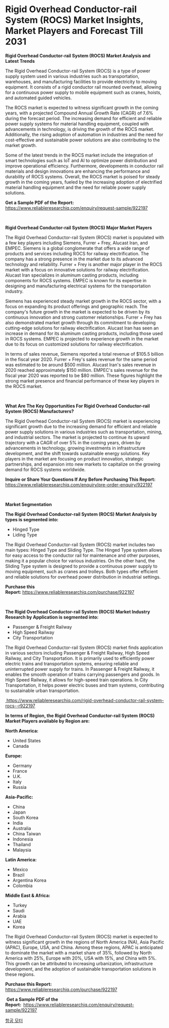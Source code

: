 <p><h1>Rigid Overhead Conductor-rail System (ROCS) Market Insights, Market Players and Forecast Till 2031</h1></p><p><strong>Rigid Overhead Conductor-rail System (ROCS) Market Analysis and Latest Trends</strong></p>
<p><p>The Rigid Overhead Conductor-rail System (ROCS) is a type of power supply system used in various industries such as transportation, warehouses, and manufacturing facilities to provide electricity to moving equipment. It consists of a rigid conductor rail mounted overhead, allowing for a continuous power supply to mobile equipment such as cranes, hoists, and automated guided vehicles.</p><p>The ROCS market is expected to witness significant growth in the coming years, with a projected Compound Annual Growth Rate (CAGR) of 7.6% during the forecast period. The increasing demand for efficient and reliable power supply systems for material handling equipment, coupled with advancements in technology, is driving the growth of the ROCS market. Additionally, the rising adoption of automation in industries and the need for cost-effective and sustainable power solutions are also contributing to the market growth.</p><p>Some of the latest trends in the ROCS market include the integration of smart technologies such as IoT and AI to optimize power distribution and improve operational efficiency. Furthermore, developments in conductor rail materials and design innovations are enhancing the performance and durability of ROCS systems. Overall, the ROCS market is poised for steady growth in the coming years, fueled by the increasing adoption of electrified material handling equipment and the need for reliable power supply solutions.</p></p>
<p><strong>Get a Sample PDF of the Report:&nbsp;</strong> <a href="https://www.reliableresearchiq.com/enquiry/request-sample/922197">https://www.reliableresearchiq.com/enquiry/request-sample/922197</a></p>
<p>&nbsp;</p>
<p><strong>Rigid Overhead Conductor-rail System (ROCS) Major Market Players</strong></p>
<p><p>The Rigid Overhead Conductor-rail System (ROCS) market is populated with a few key players including Siemens, Furrer + Frey, Alucast Iran, and EMPEC. Siemens is a global conglomerate that offers a wide range of products and services including ROCS for railway electrification. The company has a strong presence in the market due to its advanced technology and reliability. Furrer + Frey is another major player in the ROCS market with a focus on innovative solutions for railway electrification. Alucast Iran specializes in aluminum casting products, including components for ROCS systems. EMPEC is known for its expertise in designing and manufacturing electrical systems for the transportation industry.</p><p>Siemens has experienced steady market growth in the ROCS sector, with a focus on expanding its product offerings and geographic reach. The company's future growth in the market is expected to be driven by its continuous innovation and strong customer relationships. Furrer + Frey has also demonstrated market growth through its commitment to developing cutting-edge solutions for railway electrification. Alucast Iran has seen an increase in demand for its aluminum casting products, including those used in ROCS systems. EMPEC is projected to experience growth in the market due to its focus on customized solutions for railway electrification.</p><p>In terms of sales revenue, Siemens reported a total revenue of $105.5 billion in the fiscal year 2020. Furrer + Frey's sales revenue for the same period was estimated to be around $500 million. Alucast Iran's sales revenue in 2020 reached approximately $150 million. EMPEC's sales revenue for the fiscal year 2020 was reported to be $80 million. These figures highlight the strong market presence and financial performance of these key players in the ROCS market.</p></p>
<p>&nbsp;</p>
<p><strong>What Are The Key Opportunities For Rigid Overhead Conductor-rail System (ROCS) Manufacturers?</strong></p>
<p><p>The Rigid Overhead Conductor-rail System (ROCS) market is experiencing significant growth due to the increasing demand for efficient and reliable power supply solutions in various industries such as transportation, mining, and industrial sectors. The market is projected to continue its upward trajectory with a CAGR of over 5% in the coming years, driven by advancements in technology, growing investments in infrastructure development, and the shift towards sustainable energy solutions. Key players in the market are focusing on product innovation, strategic partnerships, and expansion into new markets to capitalize on the growing demand for ROCS systems worldwide.</p></p>
<p><strong>Inquire or Share Your Questions If Any Before Purchasing This Report:</strong> <a href="https://www.reliableresearchiq.com/enquiry/pre-order-enquiry/922197">https://www.reliableresearchiq.com/enquiry/pre-order-enquiry/922197</a></p>
<p>&nbsp;</p>
<p><strong>Market Segmentation</strong></p>
<p><strong>The Rigid Overhead Conductor-rail System (ROCS) Market Analysis by types is segmented into:</strong></p>
<p><ul><li>Hinged Type</li><li>Liding Type</li></ul></p>
<p><p>The Rigid Overhead Conductor-rail System (ROCS) market includes two main types: Hinged Type and Sliding Type. The Hinged Type system allows for easy access to the conductor rail for maintenance and other purposes, making it a popular choice for various industries. On the other hand, the Sliding Type system is designed to provide a continuous power supply to moving equipment, such as cranes and trolleys. Both types offer efficient and reliable solutions for overhead power distribution in industrial settings.</p></p>
<p><strong>Purchase this Report:&nbsp;</strong><a href="https://www.reliableresearchiq.com/purchase/922197">https://www.reliableresearchiq.com/purchase/922197</a></p>
<p>&nbsp;</p>
<p><strong>The Rigid Overhead Conductor-rail System (ROCS) Market Industry Research by Application is segmented into:</strong></p>
<p><ul><li>Passenger & Freight Railway</li><li>High Speed Railway</li><li>City Transportation</li></ul></p>
<p><p>The Rigid Overhead Conductor-rail System (ROCS) market finds application in various sectors including Passenger & Freight Railway, High Speed Railway, and City Transportation. It is primarily used to efficiently power electric trains and transportation systems, ensuring reliable and uninterrupted power supply for trains. In Passenger & Freight Railway, it enables the smooth operation of trains carrying passengers and goods. In High Speed Railway, it allows for high-speed train operations. In City Transportation, it helps power electric buses and tram systems, contributing to sustainable urban transportation.</p></p>
<p><a href="https://www.reliableresearchiq.com/rigid-overhead-conductor-rail-system-rocs--r922197">&nbsp;https://www.reliableresearchiq.com/rigid-overhead-conductor-rail-system-rocs--r922197</a></p>
<p><strong>In terms of Region, the Rigid Overhead Conductor-rail System (ROCS) Market Players available by Region are:</strong></p>
<p>
    <p> <strong> North America: </strong>
        <ul>
            <li>United States</li>
            <li>Canada</li>
        </ul>
        </p> 
    <p> <strong> Europe: </strong>
        <ul>
            <li>Germany</li>
            <li>France</li>
            <li>U.K.</li>
            <li>Italy</li>
            <li>Russia</li>
        </ul>
        </p> 
    <p> <strong> Asia-Pacific: </strong>
        <ul>
            <li>China</li>
            <li>Japan</li>
            <li>South Korea</li>
            <li>India</li>
            <li>Australia</li>
            <li>China Taiwan</li>
            <li>Indonesia</li>
            <li>Thailand</li>
            <li>Malaysia</li>
        </ul>
        </p> 
    <p> <strong> Latin America: </strong>
        <ul>
            <li>Mexico</li>
            <li>Brazil</li>
            <li>Argentina Korea</li>
            <li>Colombia</li>
        </ul>
        </p> 
    <p> <strong> Middle East & Africa: </strong>
        <ul>
            <li>Turkey</li>
            <li>Saudi</li>
            <li>Arabia</li>
            <li>UAE</li>
            <li>Korea</li>
        </ul>
    </p>
    </p>
<p><p>The Rigid Overhead Conductor-rail System (ROCS) market is expected to witness significant growth in the regions of North America (NA), Asia Pacific (APAC), Europe, USA, and China. Among these regions, APAC is anticipated to dominate the market with a market share of 35%, followed by North America with 25%, Europe with 20%, USA with 15%, and China with 5%. This growth can be attributed to increasing urbanization, infrastructure development, and the adoption of sustainable transportation solutions in these regions.</p></p>
<p><strong>Purchase this Report: </strong><a href="https://www.reliableresearchiq.com/purchase/922197">https://www.reliableresearchiq.com/purchase/922197</a></p>
<p>&nbsp;<strong>Get a Sample PDF of the Report:&nbsp;&nbsp;</strong><a href="https://www.reliableresearchiq.com/enquiry/request-sample/922197">https://www.reliableresearchiq.com/enquiry/request-sample/922197</a></p>
<p><strong></strong></p>
<p><p><a href="https://github.com/laholand/Market-Research-Report-List-5/blob/main/512557431649.md">항공 모터</a></p></p>